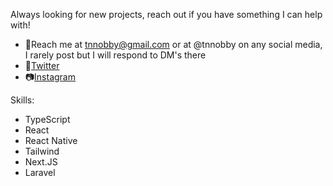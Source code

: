 Always looking for new projects, reach out if you have something I can help with!

- 📨Reach me at tnnobby@gmail.com or at @tnnobby on any social media, I rarely post but I will respond to DM's there</br>
- 🐤<a href="https://twitter.com/tnnobby">Twitter</a></br>
- 📷<a href="https://www.instagram.com/tnnobby/">Instagram</a>

Skills:
- TypeScript
- React
- React Native
- Tailwind
- Next.JS
- Laravel
